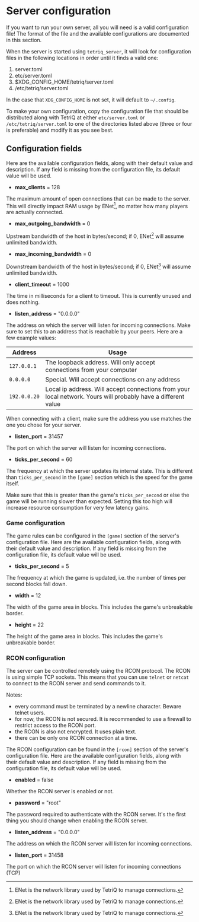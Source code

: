 <!--
SPDX-FileCopyrightText: 2024 The Tetriq authors

SPDX-License-Identifier: GFDL-1.3-or-later
-->

# Server configuration

If you want to run your own server, all you will need is a valid
configuration file! The format of the file and the available
configurations are documented in this section.

When the server is started using `tetriq_server`, it will look for
configuration files in the following locations in order until it finds
a valid one:
1. server.toml
2. etc/server.toml
3. $XDG\_CONFIG\_HOME/tetriq/server.toml
4. /etc/tetriq/server.toml

In the case that `XDG_CONFIG_HOME` is not set, it will default to
`~/.config`.

To make your own configuration, copy the configuration file that
should be distributed along with TetriQ at either `etc/server.toml` or
`/etc/tetriq/server.toml` to one of the directories listed above
(three or four is preferable) and modify it as you see best.

## Configuration fields

Here are the available configuration fields, along with their default
value and description. If any field is missing from the configuration
file, its default value will be used.

 - **max_clients** = 128

The maximum amount of open connections that can be made to the
server. This will directly impact RAM usage by ENet[^enet], no matter how
many players are actually connected.

 - **max_outgoing_bandwidth** = 0

Upstream bandwidth of the host in bytes/second; if 0, ENet[^enet] will assume
unlimited bandwidth.

 - **max_incoming_bandwidth** = 0

Downstream bandwidth of the host in bytes/second; if 0, ENet[^enet] will
assume unlimited bandwidth.

[^enet]: ENet is the network library used by TetriQ to manage
	connections.

- **client_timeout** = 1000

The time in milliseconds for a client to timeout. This is currently
unused and does nothing.

- **listen_address** = "0.0.0.0"

The address on which the server will listen for incoming
connections. Make sure to set this to an address that is reachable by
your peers. Here are a few example values:

| Address      | Usage                                                                                                         |
|--------------|---------------------------------------------------------------------------------------------------------------|
| `127.0.0.1`  | The loopback address. Will only accept connections from your computer                                         |
| `0.0.0.0`    | Special. Will accept connections on any address                                                               |
| `192.0.0.20` | Local ip address. Will accept connections from your local network. Yours will probably have a different value |

When connecting with a client, make sure the address you use matches
the one you chose for your server.

- **listen_port** = 31457

The port on which the server will listen for incoming connections.

- **ticks_per_second** = 60

The frequency at which the server updates its internal state. This is
different than `ticks_per_second` in the `[game]` section which is the
speed for the game itself.

Make sure that this is greater than the game's `ticks_per_second` or
else the game will be running slower than expected. Setting this too
high will increase resource consumption for very few latency gains.

### Game configuration

The game rules can be configured in the `[game]` section of the
server's configuration file. Here are the available configuration
fields, along with their default value and description. If any field
is missing from the configuration file, its default value will be
used.

- **ticks_per_second** = 5

The frequency at which the game is updated, i.e. the number of times
per second blocks fall down.

- **width** = 12

The width of the game area in blocks. This includes the game's
unbreakable border.

- **height** = 22

The height of the game area in blocks. This includes the game's
unbreakable border.

### RCON configuration

The server can be controlled remotely using the RCON protocol.
The RCON is using simple TCP sockets. This means that you can use
`telnet` or `netcat` to connect to the RCON server and send commands to it.

Notes:
- every command must be terminated by a newline character. Beware telnet users.
- for now, the RCON is not secured. It is recommended to use a firewall 
to restrict access to the RCON port.
- the RCON is also not encrypted. It uses plain text.
- there can be only one RCON connection at a time.

The RCON configuration can be found in the `[rcon]` section of the
server's configuration file. Here are the available configuration
fields, along with their default value and description. If any field
is missing from the configuration file, its default value will be
used.

- **enabled** = false

Whether the RCON server is enabled or not.

- **password** = "root"

The password required to authenticate with the RCON server.
It's the first thing you should change when enabling the RCON server.

- **listen_address** = "0.0.0.0"

The address on which the RCON server will listen for incoming connections.

- **listen_port** = 31458

The port on which the RCON server will listen for incoming connections (TCP)


